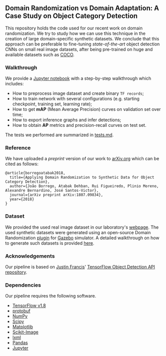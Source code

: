 ## Domain Randomization vs Domain Adaptation: A Case Study on Object Category Detection

This repository holds the code used for our recent work on domain randomization.
We try to study how we can use this technique in the creation of large domain-specific synthetic datasets.
We conclude that this approach can be preferable to fine-tuning *state-of-the-art* object detection CNNs on small real image datasets, after being pre-trained on huge and available datasets such as [COCO][coco].

### Walkthrough

We provide a [Jupyter notebook][notebook] with a step-by-step walkthrough which includes:

- How to preprocess image dataset and create binary `TF records`;
- How to train network with several configurations (e.g. starting checkpoint, training set, learning rate);
- How to get **mAP** (Mean Average Precision) curves on validation set over time;
- How to export inference graphs and infer detections;
- How to obtain **AP** metrics and precision-recall curves on test set. 

The tests we performed are summarized in [tests.md][tests].

### Reference

We have uploaded a *preprint* version of our work to [arXiv.org][arxiv] which can be cited as follows:
```
@article{borregoatabak2018,
  title={Applying Domain Randomization to Synthetic Data for Object Category Detection},
  author={João Borrego, Atabak Dehban, Rui Figueiredo, Plinio Moreno, Alexandre Bernardino, José Santos-Victor},
  journal={arXiv preprint arXiv:1807.09834},
  year={2018}
}
```
### Dataset

We provided the used real image dataset in our laboratory's [webpage][dataset].
The used synthetic datasets were generated using an open-source Domain Randomization [plugin][gap] for [Gazebo][gazebo] simulator.
A detailed walkthrough on how to generate such datasets is provided [here][scene_generation].

### Acknowledgements

Our pipeline is based on [Justin Francis][wagonhelm]' [TensorFlow Object Detection API repository][tf_od_api].

### Dependencies

Our pipeline requires the following software.

- [TensorFlow v1.8](http://www.tensorflow.org/)
- [protobuf](https://github.com/google/protobuf)
- [NumPy](http://www.numpy.org/)
- [Scipy](https://www.scipy.org/)
- [Matplotlib](http://matplotlib.org/)
- [Scikit-Image](http://scikit-image.org/)
- [lxml](http://lxml.de/)
- [Pandas](http://pandas.pydata.org/)
- [Jupyter](http://jupyter.org/)

[arxiv]: https://arxiv.org/abs/1807.09834
[coco]: http://cocodataset.org/#home
[dataset]: http://soma.isr.ist.utl.pt/vislab_data/shapes2018/shapes2018.tar.gz
[gap]: https://github.com/jsbruglie/gap
[gazebo]: http://gazebosim.org/
[notebook]: ShapeDetection.ipynb
[scene_generation]: https://github.com/jsbruglie/gap/tree/dev/examples/scene_example
[wagonhelm]: https://github.com/wagonhelm
[tests]: tests.md
[tf_od_api]: https://github.com/wagonhelm/TF_ObjectDetection_API
